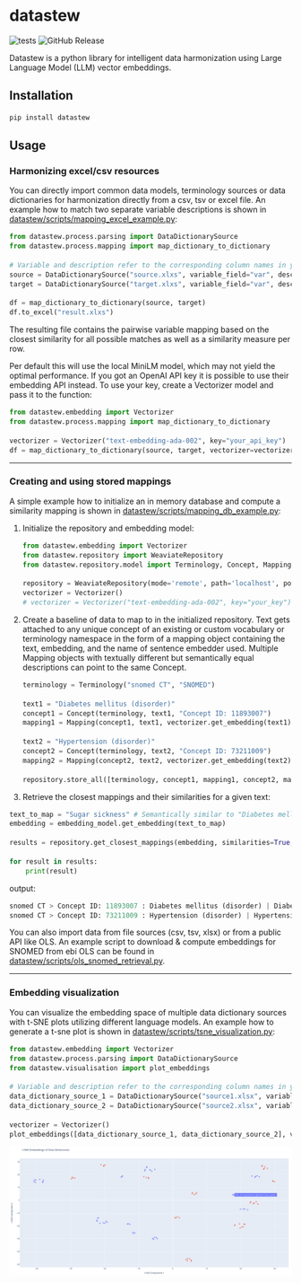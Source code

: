 # datastew

![tests](https://github.com/SCAI-BIO/datastew/actions/workflows/tests.yml/badge.svg) ![GitHub Release](https://img.shields.io/github/v/release/SCAI-BIO/datastew)

Datastew is a python library for intelligent data harmonization using Large Language Model (LLM) vector embeddings.

## Installation

```bash
pip install datastew
```

## Usage

### Harmonizing excel/csv resources

You can directly import common data models, terminology sources or data dictionaries for harmonization directly from a
csv, tsv or excel file. An example how to match two separate variable descriptions is shown in
[datastew/scripts/mapping_excel_example.py](datastew/scripts/mapping_excel_example.py):

```python
from datastew.process.parsing import DataDictionarySource
from datastew.process.mapping import map_dictionary_to_dictionary

# Variable and description refer to the corresponding column names in your excel sheet
source = DataDictionarySource("source.xlxs", variable_field="var", description_field="desc")
target = DataDictionarySource("target.xlxs", variable_field="var", description_field="desc")

df = map_dictionary_to_dictionary(source, target)
df.to_excel("result.xlxs")
```

The resulting file contains the pairwise variable mapping based on the closest similarity for all possible matches
as well as a similarity measure per row.

Per default this will use the local MiniLM model, which may not yield the optimal performance. If you got an OpenAI API
key it is possible to use their embedding API instead. To use your key, create a Vectorizer model and pass it to the
function:

```python
from datastew.embedding import Vectorizer
from datastew.process.mapping import map_dictionary_to_dictionary

vectorizer = Vectorizer("text-embedding-ada-002", key="your_api_key")
df = map_dictionary_to_dictionary(source, target, vectorizer=vectorizer)
```

---

### Creating and using stored mappings

A simple example how to initialize an in memory database and compute a similarity mapping is shown in
[datastew/scripts/mapping_db_example.py](datastew/scripts/mapping_db_example.py):

1) Initialize the repository and embedding model:

    ```python
    from datastew.embedding import Vectorizer
    from datastew.repository import WeaviateRepository
    from datastew.repository.model import Terminology, Concept, Mapping

    repository = WeaviateRepository(mode='remote', path='localhost', port=8080)
    vectorizer = Vectorizer()
    # vectorizer = Vectorizer("text-embedding-ada-002", key="your_key") # Use this line for higher accuracy if you have an OpenAI API key
    ```

2) Create a baseline of data to map to in the initialized repository. Text gets attached to any unique concept of an
existing or custom vocabulary or terminology namespace in the form of a mapping object containing the text, embedding,
and the name of sentence embedder used. Multiple Mapping objects with textually different but semantically equal
descriptions can point to the same Concept.

    ```python
    terminology = Terminology("snomed CT", "SNOMED")

    text1 = "Diabetes mellitus (disorder)"
    concept1 = Concept(terminology, text1, "Concept ID: 11893007")
    mapping1 = Mapping(concept1, text1, vectorizer.get_embedding(text1), vectorizer.model_name)

    text2 = "Hypertension (disorder)"
    concept2 = Concept(terminology, text2, "Concept ID: 73211009")
    mapping2 = Mapping(concept2, text2, vectorizer.get_embedding(text2), vectorizer.model_name)

    repository.store_all([terminology, concept1, mapping1, concept2, mapping2])
    ```

3) Retrieve the closest mappings and their similarities for a given text:

```python
text_to_map = "Sugar sickness" # Semantically similar to "Diabetes mellitus (disorder)"
embedding = embedding_model.get_embedding(text_to_map)

results = repository.get_closest_mappings(embedding, similarities=True, limit=2)

for result in results:
    print(result)
```

output:

```python
snomed CT > Concept ID: 11893007 : Diabetes mellitus (disorder) | Diabetes mellitus (disorder) | Similarity: 0.4735338091850281
snomed CT > Concept ID: 73211009 : Hypertension (disorder) | Hypertension (disorder) | Similarity: 0.2003161907196045
```

You can also import data from file sources (csv, tsv, xlsx) or from a public API like OLS. An example script to
download & compute embeddings for SNOMED from ebi OLS can be found in
[datastew/scripts/ols_snomed_retrieval.py](datastew/scripts/ols_snomed_retrieval.py).

---

### Embedding visualization

You can visualize the embedding space of multiple data dictionary sources with t-SNE plots utilizing different
language models. An example how to generate a t-sne plot is shown in
[datastew/scripts/tsne_visualization.py](datastew/scripts/tsne_visualization.py):

```python
from datastew.embedding import Vectorizer
from datastew.process.parsing import DataDictionarySource
from datastew.visualisation import plot_embeddings

# Variable and description refer to the corresponding column names in your excel sheet
data_dictionary_source_1 = DataDictionarySource("source1.xlsx", variable_field="var", description_field="desc")
data_dictionary_source_2 = DataDictionarySource("source2.xlsx", variable_field="var", description_field="desc")

vectorizer = Vectorizer()
plot_embeddings([data_dictionary_source_1, data_dictionary_source_2], vectorizer=vectorizer)
```

![t-SNE plot](./docs/tsne_plot.png)
